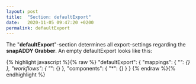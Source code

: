 ```yaml
---
layout: post
title:  "Section: defaultExport"
date:   2020-11-05 09:47:20 +0200
permalink: defaultExport
---
```


The "<b>defaultExport</b>"-section determines all export-settings regarding the <b>snapADDY Grabber</b>. 
An empty defaultExport looks like this:

{% highlight javascript %}{% raw %}
"defaultExport": {
    "mappings": {
        "*": {}
    },
    "workflows": {
        "*": {}
    },
    "components": {
        "*": {}
    }
}
{% endraw %}{% endhighlight %}
